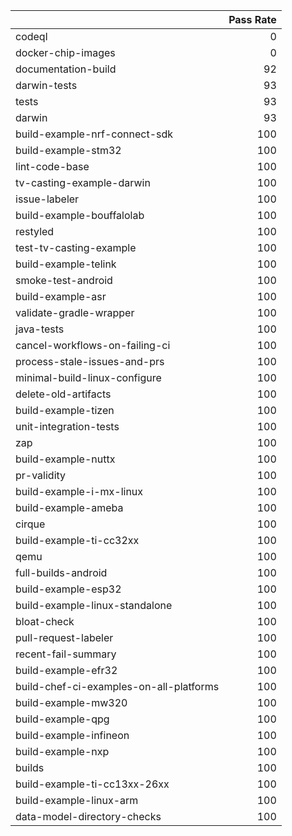 |                                         |   Pass Rate |
|:----------------------------------------|------------:|
| codeql                                  |           0 |
| docker-chip-images                      |           0 |
| documentation-build                     |          92 |
| darwin-tests                            |          93 |
| tests                                   |          93 |
| darwin                                  |          93 |
| build-example-nrf-connect-sdk           |         100 |
| build-example-stm32                     |         100 |
| lint-code-base                          |         100 |
| tv-casting-example-darwin               |         100 |
| issue-labeler                           |         100 |
| build-example-bouffalolab               |         100 |
| restyled                                |         100 |
| test-tv-casting-example                 |         100 |
| build-example-telink                    |         100 |
| smoke-test-android                      |         100 |
| build-example-asr                       |         100 |
| validate-gradle-wrapper                 |         100 |
| java-tests                              |         100 |
| cancel-workflows-on-failing-ci          |         100 |
| process-stale-issues-and-prs            |         100 |
| minimal-build-linux-configure           |         100 |
| delete-old-artifacts                    |         100 |
| build-example-tizen                     |         100 |
| unit-integration-tests                  |         100 |
| zap                                     |         100 |
| build-example-nuttx                     |         100 |
| pr-validity                             |         100 |
| build-example-i-mx-linux                |         100 |
| build-example-ameba                     |         100 |
| cirque                                  |         100 |
| build-example-ti-cc32xx                 |         100 |
| qemu                                    |         100 |
| full-builds-android                     |         100 |
| build-example-esp32                     |         100 |
| build-example-linux-standalone          |         100 |
| bloat-check                             |         100 |
| pull-request-labeler                    |         100 |
| recent-fail-summary                     |         100 |
| build-example-efr32                     |         100 |
| build-chef-ci-examples-on-all-platforms |         100 |
| build-example-mw320                     |         100 |
| build-example-qpg                       |         100 |
| build-example-infineon                  |         100 |
| build-example-nxp                       |         100 |
| builds                                  |         100 |
| build-example-ti-cc13xx-26xx            |         100 |
| build-example-linux-arm                 |         100 |
| data-model-directory-checks             |         100 |
